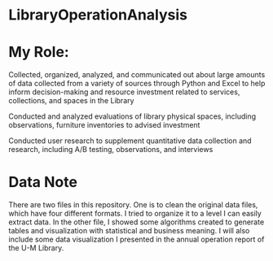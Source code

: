 # LibraryOperationAnalysis


# My Role: 
Collected, organized, analyzed, and communicated out about large amounts of data collected from a variety of sources through Python and Excel to help inform decision-making and resource investment related to services, collections, and spaces in the Library

Conducted and analyzed evaluations of library physical spaces, including observations, furniture inventories to advised investment

Conducted user research to supplement quantitative data collection and research, including A/B testing, observations, and interviews


# Data Note

There are two files in this repository. One is to clean the original data files, which have four different formats. I tried to organize it to a level I can easily extract data. In the other file, I showed some algorithms created to generate tables and visualization with statistical and business meaning.
I will also include some data visualization I presented in the annual operation report of the U-M Library. 
